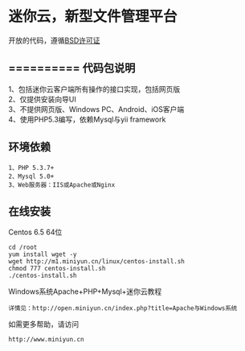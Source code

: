 迷你云，新型文件管理平台
==========

开放的代码，遵循<a href="http://www.miniyun.cn/license.html">BSD许可证</a>

==========
代码包说明
----
1、包括迷你云客户端所有操作的接口实现，包括网页版<br>
2、仅提供安装向导UI<br>
3、不提供网页版、Windows PC、Android、iOS客户端<br>
4、使用PHP5.3编写，依赖Mysql与yii framework<br>

环境依赖
----

```
1、PHP 5.3.7+
2、Mysql 5.0+
3、Web服务器：IIS或Apache或Nginx
```

在线安装
----

Centos 6.5 64位

```
cd /root
yum install wget -y
wget http://m1.miniyun.cn/linux/centos-install.sh
chmod 777 centos-install.sh
./centos-install.sh
```

Windows系统Apache+PHP+Mysql+迷你云教程

```
详情见：http://open.miniyun.cn/index.php?title=Apache与Windows系统
```
如需更多帮助，请访问
```
http://www.miniyun.cn
```